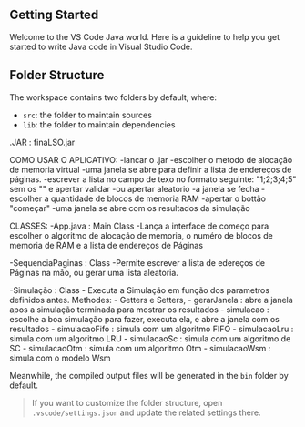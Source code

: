 ## Getting Started

Welcome to the VS Code Java world. Here is a guideline to help you get started to write Java code in Visual Studio Code.

## Folder Structure

The workspace contains two folders by default, where:

- `src`: the folder to maintain sources
- `lib`: the folder to maintain dependencies

.JAR : finaLSO.jar

COMO USAR O APLICATIVO:
-lancar o .jar
-escolher o metodo de alocação de memoria virtual
-uma janela se abre para definir a lista de endereços de páginas.
        -escrever a lista no campo de texo no formato seguinte: "1;2;3;4;5" sem os "" e apertar validar
        -ou apertar aleatorio
-a janela se fecha
-escolher a quantidade de blocos de memoria RAM
-apertar o bottão "começar"
-uma janela se abre com os resultados da simulação

CLASSES:
-App.java : Main Class
    -Lança a interface de começo para escolher o algoritmo de alocação de memoria, o numéro de blocos de memoria de RAM e a lista de endereços de Páginas

-SequenciaPaginas : Class
    -Permite escrever a lista de edereços de Páginas na mão, ou gerar uma lista aleatoria.

-Simulação : Class
    - Executa a Simulação em função dos parametros definidos antes.
    Methodes:
    - Getters e Setters,
    - gerarJanela : abre a janela apos a simulação terminada para mostrar os resultados
    - simulacao : escolhe a boa simulação para fazer, executa ela, e abre a janela com os resultados
    - simulacaoFifo : simula com um algoritmo FIFO
    - simulacaoLru : simula com um algoritmo LRU
    - simulacaoSc : simula com um algoritmo de SC
    - simulacaoOtm : simula com um algoritmo Otm
    - simulacaoWsm : simula com o modelo Wsm

Meanwhile, the compiled output files will be generated in the `bin` folder by default.

> If you want to customize the folder structure, open `.vscode/settings.json` and update the related settings there.



